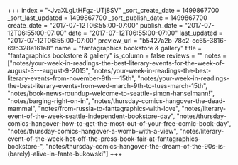 +++
index = "-JvaXLgLtHFgz-UTj8SV"
_sort_create_date = 1499867700
_sort_last_updated = 1499867700
_sort_publish_date = 1499867700
create_date = "2017-07-12T06:55:00-07:00"
publish_date = "2017-07-12T06:55:00-07:00"
date = "2017-07-12T06:55:00-07:00"
last_updated = "2017-07-12T06:55:00-07:00"
preview_url = "b5427a2b-78c2-cc65-3816-69b328e161a8"
name = "fantagraphics bookstore &amp; gallery"
title = "fantagraphics bookstore &amp; gallery"
is_column = false
reviews = ""
notes = ["notes/your-week-in-readings-the-best-literary-events-for-the-week-of-august-3---august-9-2015", "notes/your-week-in-readings-the-best-literary-events-from-november-9th---15th", "notes/your-week-in-readings-the-best-literary-events-from-wed-march-9th-to-tues-march-15th", "notes/book-news-roundup-welcome-to-seattle-simon-hanselmann!", "notes/barging-right-on-in", "notes/thursday-comics-hangover-the-dead-mammal", "notes/from-russia-to-fantagraphics-with-love", "notes/literary-event-of-the-week-seattle-independent-bookstore-day", "notes/thursday-comics-hangover-how-to-get-the-most-out-of-your-free-comic-book-day", "notes/thursday-comics-hangover-a-womb-with-a-view", "notes/literary-event-of-the-week-hot-off-the-press-book-fair-at-fantagraphics-bookstore-", "notes/thursday-comics-hangover-the-dream-of-the-90s-is-(barely)-alive-in-fante-bukowski"]
+++

